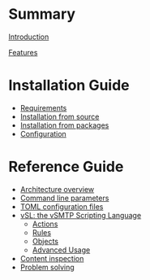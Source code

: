 # Summary

[Introduction](introduction.md)

[Features](features.md)

# Installation Guide

- [Requirements](install/requirements.md)
- [Installation from source](install/source.md)
- [Installation from packages]()
- [Configuration](install/configuration.md)

# Reference Guide

- [Architecture overview]()
- [Command line parameters]()
- [TOML configuration files]()
- [vSL: the vSMTP Scripting Language](reference/vSL/vsl.md)
  - [Actions](reference/vSL/actions.md)
  - [Rules](reference/vSL/rules.md)
  - [Objects](reference/vSL/objects.md)
  - [Advanced Usage](reference/vSL/advanced.md)
- [Content inspection]()
- [Problem solving]()
